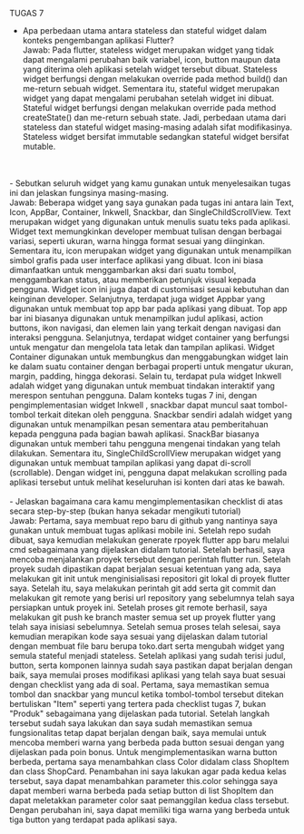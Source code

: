 TUGAS 7
- Apa perbedaan utama antara stateless dan stateful widget dalam konteks pengembangan aplikasi Flutter? <br>
Jawab: Pada flutter, stateless widget merupakan widget yang tidak dapat mengalami perubahan baik variabel, icon, button maupun data yang diterima oleh aplikasi setelah widget tersebut dibuat. Stateless widget berfungsi dengan melakukan override pada method build() dan me-return sebuah widget. Sementara itu, stateful widget merupakan widget yang dapat mengalami perubahan setelah widget ini dibuat. Stateful widget berfungsi dengan melakukan override pada method createState() dan me-return sebuah state. Jadi, perbedaan utama dari stateless dan stateful widget masing-masing adalah sifat modifikasinya. Stateless widget bersifat immutable sedangkan stateful widget bersifat mutable.
<br>
<br>
- Sebutkan seluruh widget yang kamu gunakan untuk menyelesaikan tugas ini dan jelaskan fungsinya masing-masing. <br>
Jawab: Beberapa widget yang saya gunakan pada tugas ini antara lain Text, Icon, AppBar, Container, Inkwell, Snackbar, dan SingleChildScrollView. Text merupakan widget yang digunakan untuk menulis suatu teks pada aplikasi. Widget text memungkinkan developer membuat tulisan dengan berbagai variasi, seperti ukuran, warna hingga format sesuai yang diinginkan. Sementara itu, icon merupakan widget yang digunakan untuk menampilkan simbol grafis pada user interface aplikasi yang dibuat. Icon ini biasa dimanfaatkan untuk menggambarkan aksi dari suatu tombol, menggambarkan status, atau memberikan petunjuk visual kepada pengguna. Widget icon ini juga dapat di customisasi sesuai kebutuhan dan keinginan developer. Selanjutnya, terdapat juga widget Appbar yang digunakan untuk membuat top app bar pada aplikasi yang dibuat. Top app bar ini biasanya digunakan untuk menampilkan judul aplikasi, action buttons, ikon navigasi, dan elemen lain yang terkait dengan navigasi dan interaksi pengguna. Selanjutnya, terdapat widget container yang berfungsi untuk mengatur dan mengelola tata letak dan tampilan aplikasi. Widget Container digunakan untuk membungkus dan menggabungkan widget lain ke dalam suatu container dengan berbagai properti untuk mengatur ukuran, margin, padding, hingga dekorasi. Selain tu, terdapat pula widget Inkwell adalah widget yang digunakan untuk membuat tindakan interaktif yang merespon sentuhan pengguna. Dalam konteks tugas 7 ini, dengan pengimplementasian widget Inkwell , snackbar dapat muncul saat tombol-tombol terkait ditekan oleh pengguna. Snackbar sendiri adalah widget yang digunakan untuk menampilkan pesan sementara atau pemberitahuan kepada pengguna pada bagian bawah aplikasi. SnackBar biasanya digunakan untuk memberi tahu pengguna mengenai tindakan yang telah dilakukan. Sementara itu, SingleChildScrollView merupakan widget yang digunakan untuk membuat tampilan aplikasi yang dapat di-scroll (scrollable). Dengan widget ini, pengguna dapat melakukan scrolling pada aplikasi tersebut untuk melihat keseluruhan isi konten dari atas ke bawah.
<br>
<br>
- Jelaskan bagaimana cara kamu mengimplementasikan checklist di atas secara step-by-step (bukan hanya sekadar mengikuti tutorial)
<br>
Jawab: Pertama, saya membuat repo baru di github yang nantinya saya gunakan untuk membuat tugas aplikasi mobile ini. Setelah repo sudah dibuat, saya kemudian melakukan generate rpoyek flutter app baru melalui cmd sebagaimana yang dijelaskan didalam tutorial. Setelah berhasil, saya mencoba menjalankan proyek tersebut dengan perintah flutter run. Setelah proyek sudah dipastikan dapat berjalan sesuai ketentuan yang ada, saya melakukan git init untuk menginisialisasi repositori git lokal di proyek flutter saya. Setelah itu, saya melakukan perintah git add serta git commit dan melakukan git remote yang berisi url repository yang sebelumnya telah saya persiapkan untuk proyek ini. Setelah proses git remote berhasil, saya melakukan git push ke branch master semua set up proyek flutter yang telah saya inisiasi sebelumnya. Setelah semua proses telah selesai, saya kemudian merapikan kode saya sesuai yang dijelaskan dalam tutorial dengan membuat file baru berupa toko.dart serta mengubah widget yang semula stateful menjadi stateless. Setelah aplikasi yang sudah terisi judul, button, serta komponen lainnya sudah saya pastikan dapat berjalan dengan baik, saya memulai proses modifikasi aplikasi yang telah saya buat sesuai dengan checklist yang ada di soal. Pertama, saya memastikan semua tombol dan snackbar yang muncul ketika tombol-tombol tersebut ditekan bertuliskan "Item" seperti yang tertera pada checklist tugas 7, bukan "Produk" sebagaimana yang dijelaskan pada tutorial. Setelah langkah tersebut sudah saya lakukan dan saya sudah memastikan semua fungsionalitas tetap dapat berjalan dengan baik, saya memulai untuk mencoba memberi warna yang berbeda pada button sesuai dengan yang dijelaskan pada poin bonus. Untuk mengimplementasikan warna button berbeda, pertama saya menambahkan class Color didalam class ShopItem dan class ShopCard. Penambahan ini saya lakukan agar pada kedua kelas tersebut, saya dapat menambahkan parameter this.color sehingga saya dapat memberi warna berbeda pada setiap button di list ShopItem dan dapat meletakkan parameter color saat pemanggilan kedua class tersebut. Dengan perubahan ini, saya dapat memiliki tiga warna yang berbeda untuk tiga button yang terdapat pada aplikasi saya.